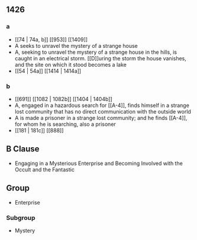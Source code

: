 ## 1426
### a
- [[74 | 74a, b]] [[953]] [[1409]] 
- A seeks to unravel the mystery of a strange house
- A, seeking to unravel the mystery of a strange house in the hills, is caught in an electrical storm. [[D]]uring the storm the house vanishes, and the site on which it stood becomes a lake
- [[54 | 54a]] [[1414 | 1414a]] 

### b
- [[691]] [[1082 | 1082b]] [[1404 | 1404b]] 
- A, engaged in a hazardous search for [[A-4]], finds himself in a strange lost community that has no direct communication with the outside world
- A is made a prisoner in a strange lost community; and he finds [[A-4]], for whom he is searching, also a prisoner
- [[181 | 181c]] [[888]] 

## B Clause
- Engaging in a Mysterious Enterprise and Becoming Involved with the Occult and the Fantastic

## Group
- Enterprise

### Subgroup
- Mystery

